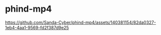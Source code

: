 # phind-mp4


https://github.com/Sanda-Cyber/phind-mp4/assets/140381154/82da0327-1eb4-4aa1-9569-fd2f387d9e25

